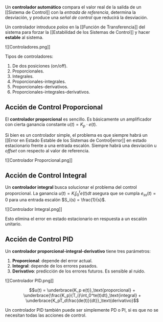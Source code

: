 Un **controlador automático** compara el valor real de la salida de un [[Sistema de Control]] con la *entrada de referencia*, determina la desviación, y produce una *señal de control* que reducirá la desviación.

Un controlador introduce *polos* en la [[Función de Transferencia]] del sistema para forzar la [[Estabilidad de los Sistemas de Control]] y hacer **estable** al sistema.

![[Controladores.png]]

Tipos de controladores:

1. De dos posiciones (on/off).
2. Proporcionales.
3. Integrales.
4. Proporcionales-integrales.
5. Proporcionales-derivativos.
6. Proporcionales-integrales-derivativos.

## Acción de Control Proporcional

El **controlador proporcional** es sencillo. Es básicamente un amplificador con cierta ganancia constante $u(t) = K_p \cdot e(t)$.

Si bien es un controlador simple, el problema es que siempre habrá un [[Error en Estado Estable de los Sistemas de Control|error]] en estado estacionario frente a una entrada escalón. Siempre habrá una desviación u *offset* con respecto al valor de referencia.

![[Controlador Proporcional.png]]

## Acción de Control Integral

Un **controlador integral** busca solucionar el problema del control proporcional. La ganancia $u(t)=K_i \int_0^t e(t)dt$ asegura que se cumpla $e_{ss}(t)=0$ para una entrada escalón $S_i(s) = \frac{1}{s}$.

![[Controlador Integral.png]]

Esto elimina el error en estado estacionario en respuesta a un escalón unitario.

## Acción de Control PID

Un **controlador proporcional-integral-derivativo** tiene tres parámetros:

1. **Proporcional**: depende del error actual.
2. **Integral**: depende de los errores pasados.
3. **Derivativo**: predicción de los errores futuros. Es sensible al ruido.

![[Controlador PID.png]]

$$u(t) = \underbrace{K_p e(t)}_\text{proporcional} + \underbrace{\frac{K_p}{T_i}\int_0^te(t)dt}_\text{integral} + \underbrace{K_pT_d\frac{de(t)}{dt}}_\text{derivativo}$$

Un controlador PID también puede ser simplemente PD o PI, si es que no se necesitan todas las acciones de control.
